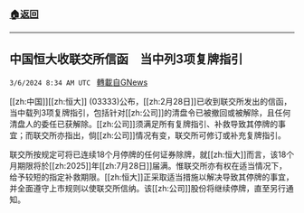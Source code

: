 ###  [:house:返回](README.md)
---


## 中国恒大收联交所信函　当中列3项复牌指引
`3/6/2024 8:34 AM UTC ` [轉載自GNews](https://gnews.org/articles/2369990)

[[zh:中国]][[zh:恒大]] (03333)公布，[[zh:2月28日]]已收到联交所发出的信函，当中载列3项复牌指引，包括针对[[zh:公司]]的清盘令已被撤回或被解除，且任何清盘人的委任已获解除。[[zh:公司]]须满足所有复牌指引、补救导致其停牌的事宜；而联交所亦指出，倘[[zh:公司]]情况有变，联交所可修订或补充复牌指引。

联交所按规定可将已连续18个月停牌的任何证券除牌，就[[zh:恒大]]而言，该18个月期限将於[[zh:2025]]年[[zh:7月28日]]届满。惟联交所亦有权在适当情况下，给予较短的指定补救期限。[[zh:恒大]]正采取适当措施以解决导致其停牌的事宜，并全面遵守上市规则以使联交所信纳。该[[zh:公司]]股份将继续停牌，直至另行通知。

